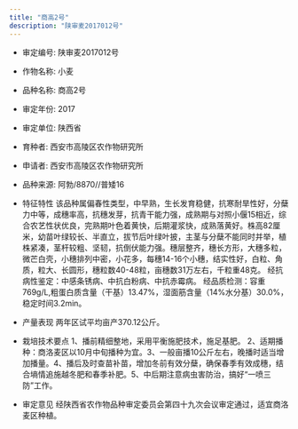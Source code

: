 ```yaml
---
title: "商高2号"
description: "陕审麦2017012号"
---
```

* 审定编号:  陕审麦2017012号

*  作物名称:  小麦

*  品种名称:  商高2号

*  审定年份:  2017

*  审定单位:  陕西省

* 育种者:  西安市高陵区农作物研究所

*  申请者:  西安市高陵区农作物研究所

*  品种来源:  阿勃/8870//普矮16

*  特征特性
该品种属偏春性类型，中早熟，生长发育稳健，抗寒耐旱性好，分蘖力中等，成穗率高，抗穗发芽，抗青干能力强，成熟期与对照小偃15相近，综合农艺性状优良，完熟期叶色着黄快，后期灌浆快，成熟落黄好。株高82厘米，幼苗叶绿较长、半直立，拔节后叶绿叶披，主茎与分蘖不能同时并举，植株紧凑，茎杆较粗、坚韧，抗倒伏能力强。穗层整齐，穗长方形，大穗多粒，微芒白壳，小穗排列中密，小花多，每穗14-16个小穗，结实性好，白粒、角质，粒大、长圆形，穗粒数40-48粒，亩穗数31万左右，千粒重48克。
经抗病性鉴定：中感条锈病、中抗白粉病、中抗赤霉病。
经品质检测：容重769g/L,粗蛋白质含量（干基）13.47%，湿面筋含量（14%水分基）30.0%，稳定时间3.2min。

*  产量表现
两年区试平均亩产370.12公斤。

*  栽培技术要点
1、播前精细整地，采用平衡施肥技术，施足基肥。 2、适期播种：商洛麦区以10月中旬播种为宜。3、一般亩播10公斤左右，晚播时适当增加播量。4、播后及时查苗补苗，增加冬前有效分蘖，确保春季有效成穗，结合墒情追施越冬肥和春季补肥。5、中后期注意病虫害防治，搞好“一喷三防”工作。

*  审定意见
经陕西省农作物品种审定委员会第四十九次会议审定通过，适宜商洛麦区种植。
